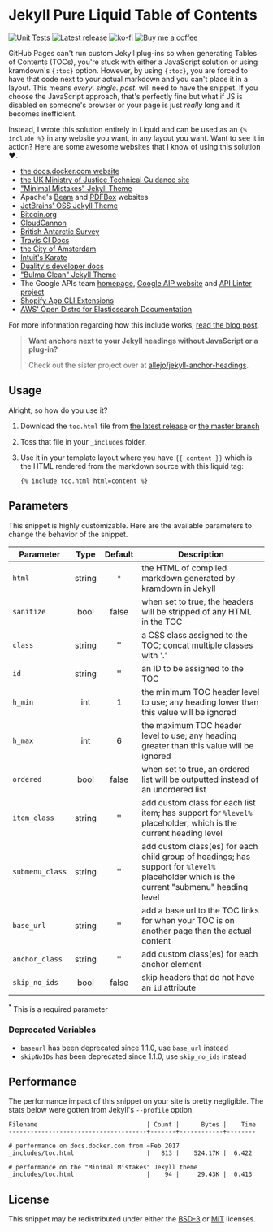 # Jekyll Pure Liquid Table of Contents

[![Unit Tests](https://github.com/allejo/jekyll-toc/workflows/Unit%20Tests/badge.svg)](https://github.com/allejo/jekyll-toc/actions?query=workflow%3A%22Unit+Tests%22)
[![Latest release](https://img.shields.io/github/release/allejo/jekyll-toc.svg)](https://github.com/allejo/jekyll-toc/releases/latest)
[![ko-fi](https://img.shields.io/static/v1.svg?label=&message=Support%20me%20on%20Ko-fi&color=333&logo=ko-fi)](https://ko-fi.com/Q5Q4J7IX)
[![Buy me a coffee](https://img.shields.io/static/v1.svg?label=&message=Buy%20me%20a%20coffee&color=333&logo=buy-me-a-coffee)](https://www.buymeacoffee.com/allejo)

GitHub Pages can't run custom Jekyll plug-ins so when generating Tables of Contents (TOCs), you're stuck with either a JavaScript solution or using kramdown's `{:toc}` option. However, by using `{:toc}`, you are forced to have that code next to your actual markdown and you can't place it in a layout. This means _every_. _single_. _post_. will need to have the snippet. If you choose the JavaScript approach, that's perfectly fine but what if JS is disabled on someone's browser or your page is just _really_ long and it becomes inefficient.

Instead, I wrote this solution entirely in Liquid and can be used as an `{% include %}` in any website you want, in any layout you want. Want to see it in action? Here are some awesome websites that I know of using this solution :heart:.

- [the docs.docker.com website](https://github.com/docker/docker.github.io/pull/1474)
- [the UK Ministry of Justice Technical Guidance site](https://github.com/ministryofjustice/technical-guidance/pull/7)
- ["Minimal Mistakes" Jekyll Theme](https://github.com/mmistakes/minimal-mistakes/pull/1310)
- Apache's [Beam](https://github.com/apache/beam-site/blob/5a9fb94b27575bc1a73fbc3725d0e31c3114aa9f/src/_includes/page-toc.html) and [PDFBox](https://github.com/apache/pdfbox-docs/commit/37123aa785562c08ad3fa748a289a9ad81c8734c) websites
- [JetBrains' OSS Jekyll Theme](https://github.com/JetBrains/oss-site-jekyll-theme/commit/ff779cfa2ebc2c34f0d1e194a1d6a27a748f0c96)
- [Bitcoin.org](https://github.com/bitcoin-dot-org/bitcoin.org/commit/adf254847a4bfe8d8c1185bd875776dd7c24ef62)
- [CloudCannon](https://github.com/CloudCannon/documentation/commit/2dca0e9ecede5ac3ecdff0bf631293aff72ffa71)
- [British Antarctic Survey](https://github.com/antarctica/bas-style-kit-jekyll-theme/commit/7398c88bf18f20ecca575f44bceb784b5e538e67)
- [Travis CI Docs](https://github.com/travis-ci/docs-travis-ci-com/pull/1909)
- [the City of Amsterdam](https://github.com/Amsterdam/amsterdam-jekyll-theme/commit/598f0d78198cbb322b0b005ba336680a0376f55b)
- [Intuit's Karate](https://github.com/intuit/karate/pull/634)
- [Duality's developer docs](https://github.com/AdamsLair/duality-docs/commit/e7e3e173c0e05669fc6ed569f9445c126bbb5ee6)
- ["Bulma Clean" Jekyll Theme](https://github.com/chrisrhymes/bulma-clean-theme/commit/547e88c131e892ff1c013b0801c180dbd845aaa5#diff-cef4f277dc360c0c0b73134898ed0a5f)
- The Google APIs team [homepage](https://github.com/googleapis/googleapis.github.io/commit/ca1d4499c076ee01be67f1abc965438b1801b993#diff-cef4f277dc360c0c0b73134898ed0a5f), [Google AIP website](https://github.com/googleapis/aip/commit/b25841f9b7efaf1b85c23166ba6a70d75dbf72f1#diff-cef4f277dc360c0c0b73134898ed0a5f) and [API Linter project](https://github.com/googleapis/api-linter/commit/fbed405f4e74a9ce56c043048e144bb8499b2fd5#diff-808e6284272b61fc0ce1aa390a006e4b)
- [Shopify App CLI Extensions](https://github.com/Shopify/shopify-app-cli-extensions/commit/9e2fd9f82b495d93e7d6b7ea26c2c74a81b8b479#diff-808e6284272b61fc0ce1aa390a006e4b)
- [AWS' Open Distro for Elasticsearch Documentation](https://github.com/opendistro/for-elasticsearch-docs/commit/bfcf72e928dacabf1ad0008e973d96417885a3aa#diff-ae5bddf889465c887d2c57e786a6b29f4ac82b277fcce0672ce8bbdba11ebf3a)

For more information regarding how this include works, [read the blog post](https://allejo.io/blog/a-jekyll-toc-in-liquid-only/).

> **Want anchors next to your Jekyll headings without JavaScript or a plug-in?**
>
> Check out the sister project over at [allejo/jekyll-anchor-headings](https://github.com/allejo/jekyll-anchor-headings).

## Usage

Alright, so how do you use it?

1. Download the `toc.html` file from [the latest release](https://github.com/allejo/jekyll-toc/releases/latest) or [the master branch](/_includes/toc.html)
2. Toss that file in your `_includes` folder.
3. Use it in your template layout where you have `{{ content }}` which is the HTML rendered from the markdown source with this liquid tag:

   ```liquid
   {% include toc.html html=content %}
   ```

## Parameters

This snippet is highly customizable. Here are the available parameters to change the behavior of the snippet.

| Parameter       |  Type  | Default | Description |
| --------------- | :----: | :-----: | ----------- |
| `html`          | string | <sup>*</sup> | the HTML of compiled markdown generated by kramdown in Jekyll |
| `sanitize`      | bool   | false  | when set to true, the headers will be stripped of any HTML in the TOC |
| `class`         | string | ''     | a CSS class assigned to the TOC; concat multiple classes with '.' |
| `id`            | string | ''     | an ID to be assigned to the TOC |
| `h_min`         | int    | 1      | the minimum TOC header level to use; any heading lower than this value will be ignored |
| `h_max`         | int    | 6      | the maximum TOC header level to use; any heading greater than this value will be ignored |
| `ordered`       | bool   | false  | when set to true, an ordered list will be outputted instead of an unordered list |
| `item_class`    | string | ''     | add custom class for each list item; has support for `%level%` placeholder, which is the current heading level |
| `submenu_class` | string | ''     | add custom class(es) for each child group of headings; has support for `%level%` placeholder which is the current "submenu" heading level |
| `base_url`      | string | ''     | add a base url to the TOC links for when your TOC is on another page than the actual content |
| `anchor_class`  | string | ''     | add custom class(es) for each anchor element |
| `skip_no_ids`   | bool   | false  | skip headers that do not have an `id` attribute |

<sup>*</sup> This is a required parameter

### Deprecated Variables

- `baseurl` has been deprecated since 1.1.0, use `base_url` instead
- `skipNoIDs` has been deprecated since 1.1.0, use `skip_no_ids` instead

## Performance

The performance impact of this snippet on your site is pretty negligible. The stats below were gotten from Jekyll's `--profile` option.

```
Filename                              | Count |      Bytes |    Time
--------------------------------------+-------+------------+--------

# performance on docs.docker.com from ~Feb 2017
_includes/toc.html                    |   813 |    524.17K |  6.422

# performance on the "Minimal Mistakes" Jekyll theme
_includes/toc.html                    |    94 |     29.43K |  0.413
```

## License

This snippet may be redistributed under either the [BSD-3](https://github.com/allejo/jekyll-toc/blob/master/LICENSE.BSD3.md) or [MIT](https://github.com/allejo/jekyll-toc/blob/master/LICENSE.MIT.md) licenses.
